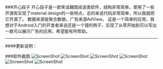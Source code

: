 ###开心段子
开心段子是一款笑话趣图阅读类软件，结构非常简单，使用了一些开源库实现了material design的一些特点，总的来说代码非常简单，所以我就把它开源了。
数据来源是聚合数据，广告来源AdView。
这是一个简单的应用，我想对于Android入门的开发者来说还是一个错的例子，实现了从零开始到可以写出一款可以展示广告的应用，希望能有所帮助。
- - - - - - - - - - - - - - - - - - - - - - - - - - - - 

####更新说明：

###软件截图
![ScreenShot](https://github.com/Panl/OneJoke/blob/master/screenshorts/onejoke_1.png)
![ScreenShot](https://github.com/Panl/OneJoke/blob/master/screenshorts/onejoke_2.png)
![ScreenShot](https://github.com/Panl/OneJoke/blob/master/screenshorts/onejoke_3.png)
![ScreenShot](https://github.com/Panl/OneJoke/blob/master/screenshorts/onejoke_4.png)
![ScreenShot](https://github.com/Panl/OneJoke/blob/master/screenshorts/onejoke_5.png)
![ScreenShot](https://github.com/Panl/OneJoke/blob/master/screenshorts/onejoke_6.png)